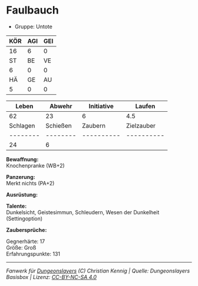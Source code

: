 # Faulbauch  
- Gruppe: Untote  

| KÖR | AGI | GEI |  
| --- | --- | --- |  
| 16  | 6   | 0   |
| ST  | BE  | VE  |  
| 6   | 0   | 0   |
| HÄ  | GE  | AU  |  
| 5   | 0   | 0   |


| Leben    | Abwehr   | Initiative | Laufen     |
| -------- | -------- | ---------- | ---------- |
| 62       | 23       | 6          | 4.5        |
| Schlagen | Schießen | Zaubern    | Zielzauber |
| -------- | -------- | ---------- | ---------- |
| 24       | 6        |            |            |

**Bewaffnung:**  
Knochenpranke (WB+2)

**Panzerung:**  
Merkt nichts (PA+2)

**Ausrüstung:**  


**Talente:**  
Dunkelsicht, Geistesimmun, Schleudern, Wesen der Dunkelheit (Settingoption)

**Zaubersprüche:**  


Gegnerhärte: 17  
Größe: Groß  
Erfahrungspunkte: 131  



___
*Fanwerk für [Dungeonslayers](https://www.dungeonslayers.net/) (C) Christian Kennig | Quelle: Dungeonslayers Basisbox | Lizenz: [CC-BY-NC-SA 4.0](https://creativecommons.org/licenses/by-nc-sa/4.0/deed.de)*